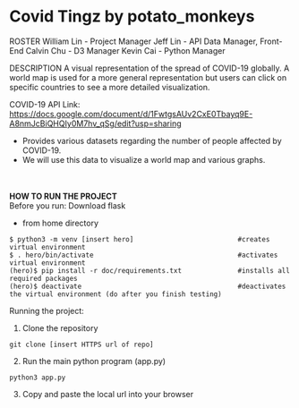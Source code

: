 # Covid Tingz by potato_monkeys

ROSTER
William Lin - Project Manager
Jeff Lin - API Data Manager, Front-End
Calvin Chu - D3 Manager
Kevin Cai - Python Manager

DESCRIPTION
A visual representation of the spread of COVID-19 globally. A world map is used for a more general representation but users can click on specific countries to see a more detailed visualization.

COVID-19 API
Link: https://docs.google.com/document/d/1FwtgsAUv2CxE0Tbayq9E-A8nmJcBiQHQIy0M7hv_qSg/edit?usp=sharing
- Provides various datasets regarding the number of people affected by COVID-19.
- We will use this data to visualize a world map and various graphs.

<br><br>
**HOW TO RUN THE PROJECT**
<br>Before you run: Download flask
- from home directory
```
$ python3 -m venv [insert hero]                          #creates virtual environment
$ . hero/bin/activate                                    #activates virtual environment
(hero)$ pip install -r doc/requirements.txt              #installs all required packages
(hero)$ deactivate                                       #deactivates the virtual environment (do after you finish testing)
```

Running the project:
1. Clone the repository
```
git clone [insert HTTPS url of repo]
```
2. Run the main python program (app.py)
```
python3 app.py
```
3. Copy and paste the local url into your browser

